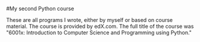 #My second Python course

These are all programs I wrote, either by myself or based on course material. The course is provided by edX.com.
The full title of the course was "6001x: Introduction to Computer Science and Programming using Python."
